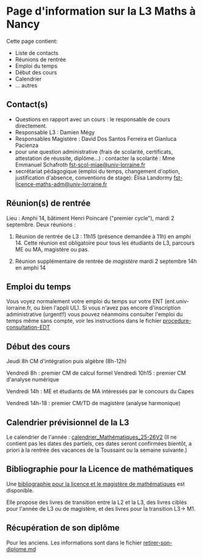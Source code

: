 Page d'information sur la L3 Maths à Nancy
==========================================

Cette page contient:
- Liste de contacts
- Réunions de rentrée
- Emploi du temps
- Début des cours
- Calendrier
- ... autres

Contact(s)
---------
- Questions en rapport avec un cours : le responsable de cours directement.
- Responsable L3 : Damien Mégy
- Responsables Magistère : David Dos Santos Ferreira et Gianluca Pacienza
- pour une question administrative (frais de scolarité, certificats, attestation de réussite, diplôme...) : contacter la scolarité : Mme Emmanuel Schafroth fst-scol-miae@univ-lorraine.fr
- secrétariat pédagogique (emploi du temps, changement d'option, justification d'absence, conventions de stage): Élisa Landormy  fst-licence-maths-adm@univ-lorraine.fr 


Réunion(s) de rentrée
-------------------

Lieu : Amphi 14, bâtiment Henri Poincaré ("premier cycle"), mardi 2 septembre. Deux réunions : 

1) Réunion de rentrée de L3 : 11h15 (présence demandée à 11h) en amphi 14. Cette réunion est obligatoire pour tous les étudiants de L3, parcours ME ou MA, magistère ou pas.

2) Réunion supplémentaire de rentrée de *magistère* mardi 2 septembre 14h en amphi 14

Emploi du temps
---------------

Vous voyez normalement votre emploi du temps sur votre ENT (ent.univ-lorraine.fr, ou bien l'appli UL). Si vous n'avez pas encore d'inscription administrative (urgent!!) vous pouvez néanmoins consulter l'emploi du temps même sans compte, voir les instructions dans le fichier [procedure-consultation-EDT](procedure-consultation-EDT.pdf)

Début des cours
----------------

Jeudi 8h CM d'intégration puis algèbre (8h-12h)

Vendredi 8h : premier CM de calcul formel
Vendredi 10h15 : premier CM d'analyse numérique

Vendredi 14h : ME et étudiants de MA intéressés par le concours du Capes

Vendredi 14h-18 : premier CM/TD de magistère (analyse harmonique)



Calendrier prévisionnel de la L3
-----------------------

Le calendrier de l'année : 
[calendrier_Mathématiques_25-26V2](calendrier_Mathématiques_25-26V2.pdf)
(Il ne contient pas les dates des partiels, ces dates seront confirmées bientôt, a priori à la rentrée des vacances de la Toussaint ou la semaine suivante.)

Bibliographie pour la Licence de mathématiques
---------------------------------------------

Une [bibliographie pour la licence et le magistère de mathématiques](bibliographieL3Magistere.pdf) est disponible.

Elle propose des livres de transition entre la L2 et la L3, des livres ciblés pour l'année de L3 ou de magistère, et des livres pour la transition L3-> M1.


Récupération de son diplôme
---------------------------
Pour les anciens. Les informations sont dans le fichier [retirer-son-diplome.md](retirer-son-diplome.md)







